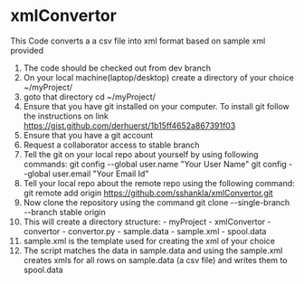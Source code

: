 # xmlConvertor
This Code converts a a csv file into xml format based on sample xml provided
1.  The code should be checked out from dev branch
2.  On your local machine(laptop/desktop) create a directory of your choice ~/myProject/
3.  goto that directory cd ~/myProject/
4.  Ensure that you have git installed on your computer. To install git follow the instructions on link https://gist.github.com/derhuerst/1b15ff4652a867391f03
5.  Ensure that you have a git account
6.  Request a collaborator access to stable branch
7.  Tell the git on your local repo about yourself by using following commands:
      git config --global user.name "Your User Name"
      git config --global user.email "Your Email Id"
8.  Tell your local repo about the remote repo using the following command:
      git remote add origin https://github.com/sshankla/xmlConvertor.git
9.  Now clone the repository using the command git clone --single-branch --branch stable origin
10. This will create a directory structure:
        - myProject
              - xmlConvertor
                    - convertor
                        - convertor.py
                        - sample.data
                        - sample.xml
                        - spool.data
11. sample.xml is the template used for creating the xml of your choice
12. The script matches the data in sample.data and using the sample.xml creates xmls for all rows on sample.data (a csv file) and writes them to spool.data


